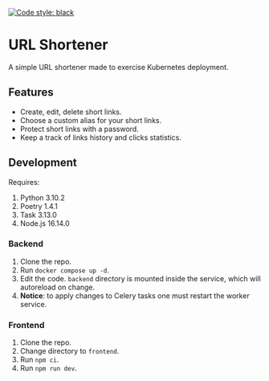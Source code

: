 [![Code style: black](https://img.shields.io/badge/code%20style-black-000000.svg)](https://github.com/psf/black)

# URL Shortener
A simple URL shortener made to exercise Kubernetes deployment.

## Features
* Create, edit, delete short links.
* Choose a custom alias for your short links.
* Protect short links with a password.
* Keep a track of links history and clicks statistics.

## Development
Requires:
1. Python 3.10.2
2. Poetry 1.4.1
3. Task 3.13.0
4. Node.js 16.14.0


### Backend
1. Clone the repo.
2. Run `docker compose up -d`.
3. Edit the code. `backend` directory is mounted inside the service, which will 
autoreload on change.
4. **Notice**: to apply changes to Celery tasks one must restart the worker service.

### Frontend
1. Clone the repo.
2. Change directory to `frontend`.
3. Run `npm ci`.
4. Run `npm run dev`.
